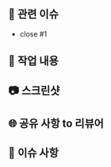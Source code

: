
<!--
    PR 제목은 커밋 메시지와 동일한 형식으로 작성하기 ex) ✨ feat: 로그인 페이지 UI 구현
    PR 날릴 때 Assignees는 자기 자신 선택
    PR 날릴 때 Reviewers는 다른 팀원 선택해주기(최소 두명 이상)
-->

## 🚀 관련 이슈
<!-- 이슈 번호를 작성하여 종료시켜주세요 -->
- close #1

## 🔑 작업 내용
<!-- 내가 작업한 내용에 대해 작성해주세요! -->

## 📷 스크린샷
<!-- 작업물에 대한 스크린샷을 첨부해주세요 -->

## 🌐 공유 사항 to 리뷰어
<!-- 리뷰어가 중점적으로 봐줬으면 좋겠는 부분이 있다면 적어주세요 -->
<!-- 논의해야 할 부분이 있다면 적어주세요 -->

## 🚨 이슈 사항
<!-- 이슈가 발생하는 부분이 있다면 적어주세요 -->
